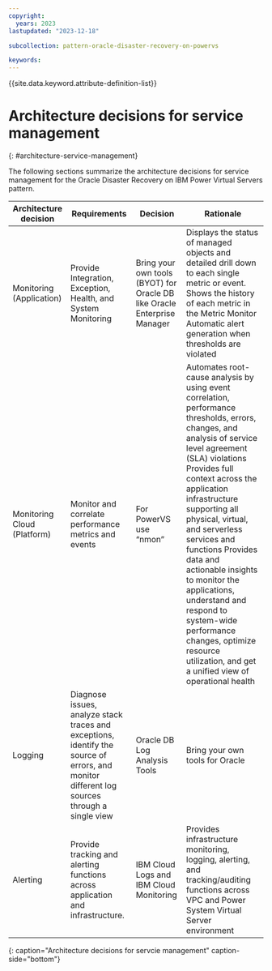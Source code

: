 ```yaml
---
copyright:
  years: 2023
lastupdated: "2023-12-18"

subcollection: pattern-oracle-disaster-recovery-on-powervs

keywords:
---
```

{{site.data.keyword.attribute-definition-list}}

# Architecture decisions for service management
{: #architecture-service-management}

The following sections summarize the architecture decisions for service management for the Oracle Disaster Recovery on IBM Power Virtual Servers pattern.

| **Architecture decision**   | **Requirements**                                                                                                                             | **Decision**                                                                                                                                                                                                                                    | **Rationale**                                                                                                                                                                                                                                                                                                                                                                                                                                                                                             |
|-----------------------------|----------------------------------------------------------------------------------------------------------------------------------------------|-------------------------------------------------------------------------------------------------------------------------------------------------------------------------------------------------------------------------------------------------|-----------------------------------------------------------------------------------------------------------------------------------------------------------------------------------------------------------------------------------------------------------------------------------------------------------------------------------------------------------------------------------------------------------------------------------------------------------------------------------------------------------|
| Monitoring (Application)    | Provide Integration, Exception, Health, and System Monitoring                                                                                | Bring your own tools (BYOT) for Oracle DB like Oracle Enterprise Manager                                                                                                                                                                        | Displays the status of managed objects and detailed drill down to each single metric or event. Shows the history of each metric in the Metric Monitor Automatic alert generation when thresholds are violated                                                                                                                                                                                                                                                                                             |
| Monitoring Cloud (Platform) | Monitor and correlate performance metrics and events                                                                                         | For PowerVS use “nmon”                                                                                                                                                                                                                          | Automates root-cause analysis by using event correlation, performance thresholds, errors, changes, and analysis of service level agreement (SLA) violations Provides full context across the application infrastructure supporting all physical, virtual, and serverless services and functions Provides data and actionable insights to monitor the applications, understand and respond to system-wide performance changes, optimize resource utilization, and get a unified view of operational health |
| Logging                     | Diagnose issues, analyze stack traces and exceptions, identify the source of errors, and monitor different log sources through a single view | Oracle DB Log Analysis Tools | Bring your own tools for Oracle                                                                                                                                                                                                                                                                                                                                                                                                                                                                           |
| Alerting                    | Provide tracking and alerting functions across application and infrastructure.                                                               | IBM Cloud Logs and IBM Cloud Monitoring                                                                                                                                                                                                          | Provides infrastructure monitoring, logging, alerting, and tracking/auditing functions across VPC and Power System Virtual Server environment                                                                                                                                                                                                                                                                                                                               |
{: caption="Architecture decisions for servcie management" caption-side="bottom"}
